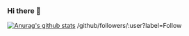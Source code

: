 ### Hi there 👋

[![Anurag's github stats](https://github-readme-stats.vercel.app/api?username=patrick0422)](https://github.com/anuraghazra/github-readme-stats)
/github/followers/:user?label=Follow

<!--
**patrick0422/patrick0422** is a ✨ _special_ ✨ repository because its `README.md` (this file) appears on your GitHub profile.

Here are some ideas to get you started:

- 🔭 I’m currently working on ...
- 🌱 I’m currently learning ...
- 👯 I’m looking to collaborate on ...
- 🤔 I’m looking for help with ...
- 💬 Ask me about ...
- 📫 How to reach me: ...
- 😄 Pronouns: ...
- ⚡ Fun fact: ...
-->
